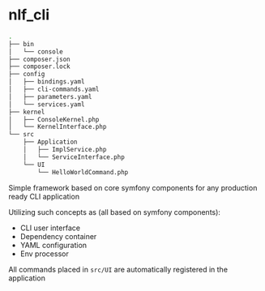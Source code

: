 # nlf_cli

```bash
.
├── bin
│   └── console
├── composer.json
├── composer.lock
├── config
│   ├── bindings.yaml
│   ├── cli-commands.yaml
│   ├── parameters.yaml
│   └── services.yaml
├── kernel
│   ├── ConsoleKernel.php
│   └── KernelInterface.php
└── src
    ├── Application
    │   ├── ImplService.php
    │   └── ServiceInterface.php
    └── UI
        └── HelloWorldCommand.php
```

Simple framework based on core symfony components for any production ready CLI application

Utilizing such concepts as (all based on symfony components):
- CLI user interface
- Dependency container
- YAML configuration
- Env processor

All commands placed in `src/UI` are automatically registered in the application
